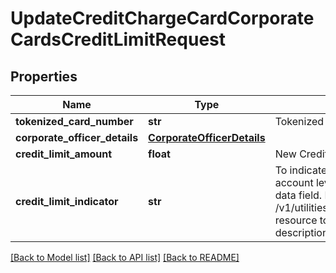 # UpdateCreditChargeCardCorporateCardsCreditLimitRequest

## Properties
Name | Type | Description | Notes
------------ | ------------- | ------------- | -------------
**tokenized_card_number** | **str** | Tokenized card number | 
**corporate_officer_details** | [**CorporateOfficerDetails**](CorporateOfficerDetails.md) |  | [optional] 
**credit_limit_amount** | **float** | New Credit Limit Amount | 
**credit_limit_indicator** | **str** | To indicate whether the limit udpate is for account level or card level. This is a reference data field. Please use /v1/utilities/referenceData/{creditLimitIndicator} resource to get possible values of this field with descriptions | 

[[Back to Model list]](../README.md#documentation-for-models) [[Back to API list]](../README.md#documentation-for-api-endpoints) [[Back to README]](../README.md)

